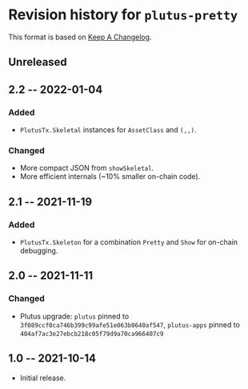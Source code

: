 # Revision history for `plutus-pretty`

This format is based on [Keep A Changelog](https://keepachangelog.com/en/1.0.0).

## Unreleased

## 2.2 -- 2022-01-04

### Added

* `PlutusTx.Skeletal` instances for `AssetClass` and `(,,)`.

### Changed

* More compact JSON from `showSkeletal`.
* More efficient internals (~10% smaller on-chain code).

## 2.1 -- 2021-11-19

### Added

* `PlutusTx.Skeleton` for a combination `Pretty` and `Show` for on-chain
  debugging.

## 2.0 -- 2021-11-11

### Changed

- Plutus upgrade: `plutus` pinned to `3f089ccf0ca746b399c99afe51e063b0640af547`, 
  `plutus-apps` pinned to `404af7ac3e27ebcb218c05f79d9a70ca966407c9`

## 1.0 -- 2021-10-14 

* Initial release.
